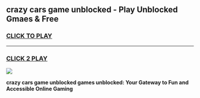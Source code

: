 
## crazy cars game unblocked - Play Unblocked Gmaes & Free
<h3>
<a href="https://premium.freeplayer.one?title=crazy_cars_game_unblocked&ref=19F">CLICK TO PLAY</a></h3>
<hr>

<h3>
<a href="https://premium.freeplayer.one?title=crazy_cars_game_unblocked&ref=19F">CLICK 2 PLAY</a>
  
</h3>

<a href="https://premium.freeplayer.one?title=crazy_cars_game_unblocked&ref=19F/"><img src="https://clearcache.store/games.png"></a>


**crazy cars game unblocked games unblocked: Your Gateway to Fun and Accessible Online Gaming**
